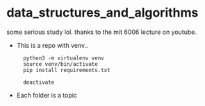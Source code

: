 # data_structures_and_algorithms
some serious study lol. thanks to the mit 6006 lecture on youtube.

* This is a repo with venv..

        python3 -m virtualenv venv
        source venv/bin/activate
        pip install requirements.txt

        deactivate


* Each folder is a topic